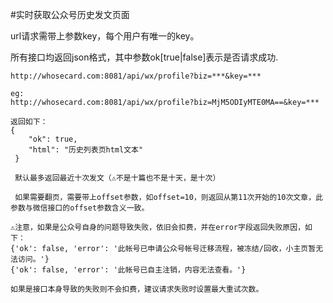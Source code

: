 #实时获取公众号历史发文页面

url请求需带上参数key，每个用户有唯一的key。

所有接口均返回json格式，其中参数ok[true|false]表示是否请求成功.

```
http://whosecard.com:8081/api/wx/profile?biz=***&key=***

eg:
http://whosecard.com:8081/api/wx/profile?biz=MjM5ODIyMTE0MA==&key=***

返回如下：
{
	"ok": true,
	"html": "历史列表页html文本"
 }

 默认最多返回最近十次发文（⚠️不是十篇也不是十天，是十次）

 如果需要翻页，需要带上offset参数，如offset=10，则返回从第11次开始的10次文章，此参数与微信接口的offset参数含义一致。

⚠️注意，如果是公众号自身的问题导致失败，依旧会扣费，并在error字段返回失败原因，如下：
{'ok': false, 'error': '此帐号已申请公众号帐号迁移流程，被冻结/回收，小主页暂无法访问。'}
{'ok': false, 'error': '此帐号已自主注销，内容无法查看。'}

如果是接口本身导致的失败则不会扣费，建议请求失败时设置最大重试次数。
```